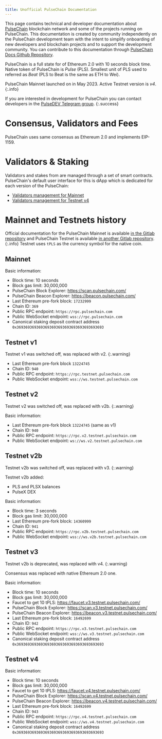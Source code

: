 ```yaml
---
title: Unofficial PulseChain Documentation
---
```


This page contains technical and developer documentation about [PulseChain](https://www.pulsechain.com/) blockchain network and some of the projects running on PulseChain.
This documentation is created by community independently on the PulseChain development team with the intent to simplify onboarding of new developers and blockchain projects and to support the development community. You can contribute to this documentation through [PulseChain Docs Github Repository](https://github.com/hexikani/pulsechain-docs).

PulseChain is a full state for of Ethereum 2.0 with 10 seconds block time. Native token of PulseChain is _Pulse_ (PLS). Smallest unit of PLS used to referred as _Beat_ (PLS to Beat is the same as ETH to Wei).

PulseChain Mainnet launched on in May 2023. Active Testnet version is *v4*.
{:.info}

If you are interested in development for PulseChain you can contact developers in the [PulseDEV Telegram group](https://t.me/PulseDEV).
{:.success}

# Consensus, Validators and Fees

PulseChain uses same consensus as Ethereum 2.0 and implements EIP-1159.

# Validators & Staking

Validators and stakes from are managed through a set of smart contracts. PulseChain's default user interface for this is dApp which is dedicated for each version of the PulseChain:
- [Validators management for Mainnet](https://launchpad.pulsechain.com/)
- [Validators management for Testnet v4](https://launchpad.v4.testnet.pulsechain.com/)

# Mainnet and Testnets history

Official documentation for the PulseChain Mainnet is available [in the Gitlab repository](https://gitlab.com/pulsechaincom/pulsechain-mainnet) and
PulseChain Testnet is available [in another Gitlab repository](https://gitlab.com/pulsechaincom/pulsechain-testnet).
{:.info}
Testnet uses `tPLS` as the currency symbol for the native coin.

## Mainnet 

Basic information:
- Block time: 10 seconds
- Block gas limit: 30,000,000
- PulseChain Block Explorer: https://scan.pulsechain.com/
- PulseChain Beacon Explorer: https://beacon.pulsechain.com/
- Last Ethereum pre-fork block: `17232999`
- Chain ID: `369`
- Public RPC endpoint: `https://rpc.pulsechain.com`
- Public WebSocket endpoint: `wss://rpc.pulsechain.com`
- Canonical staking deposit contract address `0x3693693693693693693693693693693693693693`

## Testnet v1

Testnet v1 was switched off, was replaced with v2.
{:.warning}

- Last Ethereum pre-fork block `13224745`
- Chain ID: `940`
- Public RPC endpoint: `https://rpc.testnet.pulsechain.com`
- Public WebSocket endpoint: `wss://ws.testnet.pulsechain.com`

## Testnet v2

Testnet v2 was switched off, was replaced with v2b.
{:.warning}

Basic information:
- Last Ethereum pre-fork block `13224745` (same as v1)
- Chain ID: `940`
- Public RPC endpoint: `https://rpc.v2.testnet.pulsechain.com`
- Public WebSocket endpoint: `ws://ws.v2.testnet.pulsechain.com`

## Testnet v2b

Testnet v2b was switched off, was replaced with v3.
{:.warning}

Testnet v2b added:
- PLS and PLSX balances
- PulseX DEX

Basic information:
- Block time: 3 seconds
- Block gas limit: 30,000,000
- Last Ethereum pre-fork block: `14360999`
- Chain ID: `941`
- Public RPC endpoint: `https://rpc.v2b.testnet.pulsechain.com`
- Public WebSocket endpoint: `wss://ws.v2b.testnet.pulsechain.com`

## Testnet v3

Testnet v2b is deprecated, was replaced with v4.
{:.warning}

Consensus was replaced with native Ethereum 2.0 one.

Basic information:
- Block time: 10 seconds
- Block gas limit: 30,000,000
- Faucet to get 10 tPLS: https://faucet.v3.testnet.pulsechain.com/
- PulseChain Block Explorer: https://scan.v3.testnet.pulsechain.com/
- PulseChain Beacon Explorer: https://beacon.v3.testnet.pulsechain.com/
- Last Ethereum pre-fork block: `16492699`
- Chain ID: `942`
- Public RPC endpoint: `https://rpc.v3.testnet.pulsechain.com`
- Public WebSocket endpoint: `wss://ws.v3.testnet.pulsechain.com`
- Canonical staking deposit contract address `0x3693693693693693693693693693693693693693`

## Testnet v4

Basic information:
- Block time: 10 seconds
- Block gas limit: 30,000,000
- Faucet to get 10 tPLS: https://faucet.v4.testnet.pulsechain.com/
- PulseChain Block Explorer: https://scan.v4.testnet.pulsechain.com/
- PulseChain Beacon Explorer: https://beacon.v4.testnet.pulsechain.com/
- Last Ethereum pre-fork block: `16492699`
- Chain ID: `943`
- Public RPC endpoint: `https://rpc.v4.testnet.pulsechain.com`
- Public WebSocket endpoint: `wss://ws.v4.testnet.pulsechain.com`
- Canonical staking deposit contract address `0x3693693693693693693693693693693693693693`

